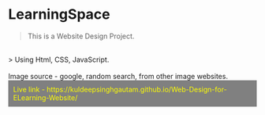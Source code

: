 # LearningSpace
> This is a Website Design Project.
<br>
> Using Html, CSS, JavaScript.
 <br> <br>
 Image source - google, random search, from other image websites.
<div style="background-color:grey; color:yellow; padding: 10px">
Live link - https://kuldeepsinghgautam.github.io/Web-Design-for-ELearning-Website/
</div>
  <br>
